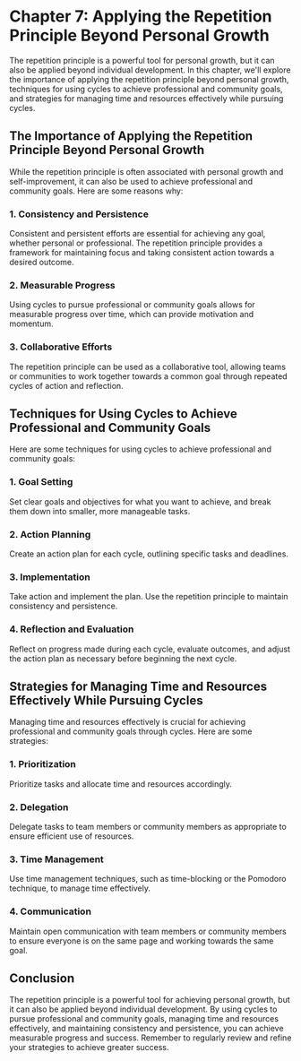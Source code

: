 Chapter 7: Applying the Repetition Principle Beyond Personal Growth
===================================================================

The repetition principle is a powerful tool for personal growth, but it can also be applied beyond individual development. In this chapter, we'll explore the importance of applying the repetition principle beyond personal growth, techniques for using cycles to achieve professional and community goals, and strategies for managing time and resources effectively while pursuing cycles.

The Importance of Applying the Repetition Principle Beyond Personal Growth
--------------------------------------------------------------------------

While the repetition principle is often associated with personal growth and self-improvement, it can also be used to achieve professional and community goals. Here are some reasons why:

### 1. Consistency and Persistence

Consistent and persistent efforts are essential for achieving any goal, whether personal or professional. The repetition principle provides a framework for maintaining focus and taking consistent action towards a desired outcome.

### 2. Measurable Progress

Using cycles to pursue professional or community goals allows for measurable progress over time, which can provide motivation and momentum.

### 3. Collaborative Efforts

The repetition principle can be used as a collaborative tool, allowing teams or communities to work together towards a common goal through repeated cycles of action and reflection.

Techniques for Using Cycles to Achieve Professional and Community Goals
-----------------------------------------------------------------------

Here are some techniques for using cycles to achieve professional and community goals:

### 1. Goal Setting

Set clear goals and objectives for what you want to achieve, and break them down into smaller, more manageable tasks.

### 2. Action Planning

Create an action plan for each cycle, outlining specific tasks and deadlines.

### 3. Implementation

Take action and implement the plan. Use the repetition principle to maintain consistency and persistence.

### 4. Reflection and Evaluation

Reflect on progress made during each cycle, evaluate outcomes, and adjust the action plan as necessary before beginning the next cycle.

Strategies for Managing Time and Resources Effectively While Pursuing Cycles
----------------------------------------------------------------------------

Managing time and resources effectively is crucial for achieving professional and community goals through cycles. Here are some strategies:

### 1. Prioritization

Prioritize tasks and allocate time and resources accordingly.

### 2. Delegation

Delegate tasks to team members or community members as appropriate to ensure efficient use of resources.

### 3. Time Management

Use time management techniques, such as time-blocking or the Pomodoro technique, to manage time effectively.

### 4. Communication

Maintain open communication with team members or community members to ensure everyone is on the same page and working towards the same goal.

Conclusion
----------

The repetition principle is a powerful tool for achieving personal growth, but it can also be applied beyond individual development. By using cycles to pursue professional and community goals, managing time and resources effectively, and maintaining consistency and persistence, you can achieve measurable progress and success. Remember to regularly review and refine your strategies to achieve greater success.


